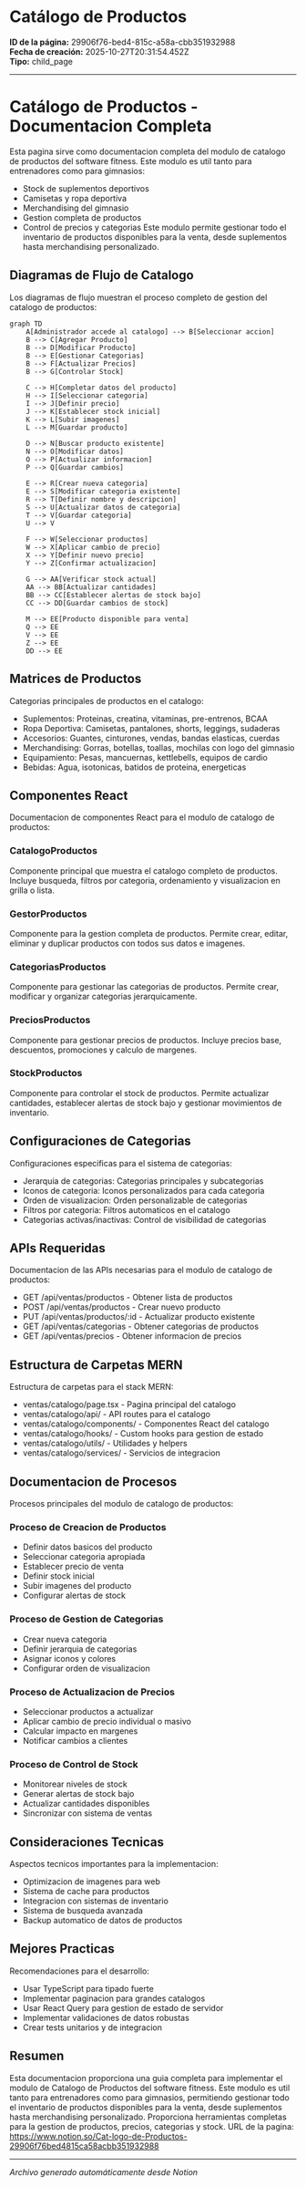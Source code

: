 # Catálogo de Productos

**ID de la página:** 29906f76-bed4-815c-a58a-cbb351932988  
**Fecha de creación:** 2025-10-27T20:31:54.452Z  
**Tipo:** child_page

---

# Catálogo de Productos - Documentacion Completa
Esta pagina sirve como documentacion completa del modulo de catalogo de productos del software fitness. Este modulo es util tanto para entrenadores como para gimnasios:
- Stock de suplementos deportivos
- Camisetas y ropa deportiva
- Merchandising del gimnasio
- Gestion completa de productos
- Control de precios y categorias
Este modulo permite gestionar todo el inventario de productos disponibles para la venta, desde suplementos hasta merchandising personalizado.
## Diagramas de Flujo de Catalogo
Los diagramas de flujo muestran el proceso completo de gestion del catalogo de productos:
```mermaid
graph TD
    A[Administrador accede al catalogo] --> B[Seleccionar accion]
    B --> C[Agregar Producto]
    B --> D[Modificar Producto]
    B --> E[Gestionar Categorias]
    B --> F[Actualizar Precios]
    B --> G[Controlar Stock]
    
    C --> H[Completar datos del producto]
    H --> I[Seleccionar categoria]
    I --> J[Definir precio]
    J --> K[Establecer stock inicial]
    K --> L[Subir imagenes]
    L --> M[Guardar producto]
    
    D --> N[Buscar producto existente]
    N --> O[Modificar datos]
    O --> P[Actualizar informacion]
    P --> Q[Guardar cambios]
    
    E --> R[Crear nueva categoria]
    E --> S[Modificar categoria existente]
    R --> T[Definir nombre y descripcion]
    S --> U[Actualizar datos de categoria]
    T --> V[Guardar categoria]
    U --> V
    
    F --> W[Seleccionar productos]
    W --> X[Aplicar cambio de precio]
    X --> Y[Definir nuevo precio]
    Y --> Z[Confirmar actualizacion]
    
    G --> AA[Verificar stock actual]
    AA --> BB[Actualizar cantidades]
    BB --> CC[Establecer alertas de stock bajo]
    CC --> DD[Guardar cambios de stock]
    
    M --> EE[Producto disponible para venta]
    Q --> EE
    V --> EE
    Z --> EE
    DD --> EE
```
## Matrices de Productos
Categorias principales de productos en el catalogo:
- Suplementos: Proteinas, creatina, vitaminas, pre-entrenos, BCAA
- Ropa Deportiva: Camisetas, pantalones, shorts, leggings, sudaderas
- Accesorios: Guantes, cinturones, vendas, bandas elasticas, cuerdas
- Merchandising: Gorras, botellas, toallas, mochilas con logo del gimnasio
- Equipamiento: Pesas, mancuernas, kettlebells, equipos de cardio
- Bebidas: Agua, isotonicas, batidos de proteina, energeticas
## Componentes React
Documentacion de componentes React para el modulo de catalogo de productos:
### CatalogoProductos
Componente principal que muestra el catalogo completo de productos. Incluye busqueda, filtros por categoria, ordenamiento y visualizacion en grilla o lista.
### GestorProductos
Componente para la gestion completa de productos. Permite crear, editar, eliminar y duplicar productos con todos sus datos e imagenes.
### CategoriasProductos
Componente para gestionar las categorias de productos. Permite crear, modificar y organizar categorias jerarquicamente.
### PreciosProductos
Componente para gestionar precios de productos. Incluye precios base, descuentos, promociones y calculo de margenes.
### StockProductos
Componente para controlar el stock de productos. Permite actualizar cantidades, establecer alertas de stock bajo y gestionar movimientos de inventario.
## Configuraciones de Categorias
Configuraciones especificas para el sistema de categorias:
- Jerarquia de categorias: Categorias principales y subcategorias
- Iconos de categoria: Iconos personalizados para cada categoria
- Orden de visualizacion: Orden personalizable de categorias
- Filtros por categoria: Filtros automaticos en el catalogo
- Categorias activas/inactivas: Control de visibilidad de categorias
## APIs Requeridas
Documentacion de las APIs necesarias para el modulo de catalogo de productos:
- GET /api/ventas/productos - Obtener lista de productos
- POST /api/ventas/productos - Crear nuevo producto
- PUT /api/ventas/productos/:id - Actualizar producto existente
- GET /api/ventas/categorias - Obtener categorias de productos
- GET /api/ventas/precios - Obtener informacion de precios
## Estructura de Carpetas MERN
Estructura de carpetas para el stack MERN:
- ventas/catalogo/page.tsx - Pagina principal del catalogo
- ventas/catalogo/api/ - API routes para el catalogo
- ventas/catalogo/components/ - Componentes React del catalogo
- ventas/catalogo/hooks/ - Custom hooks para gestion de estado
- ventas/catalogo/utils/ - Utilidades y helpers
- ventas/catalogo/services/ - Servicios de integracion
## Documentacion de Procesos
Procesos principales del modulo de catalogo de productos:
### Proceso de Creacion de Productos
- Definir datos basicos del producto
- Seleccionar categoria apropiada
- Establecer precio de venta
- Definir stock inicial
- Subir imagenes del producto
- Configurar alertas de stock
### Proceso de Gestion de Categorias
- Crear nueva categoria
- Definir jerarquia de categorias
- Asignar iconos y colores
- Configurar orden de visualizacion
### Proceso de Actualizacion de Precios
- Seleccionar productos a actualizar
- Aplicar cambio de precio individual o masivo
- Calcular impacto en margenes
- Notificar cambios a clientes
### Proceso de Control de Stock
- Monitorear niveles de stock
- Generar alertas de stock bajo
- Actualizar cantidades disponibles
- Sincronizar con sistema de ventas
## Consideraciones Tecnicas
Aspectos tecnicos importantes para la implementacion:
- Optimizacion de imagenes para web
- Sistema de cache para productos
- Integracion con sistemas de inventario
- Sistema de busqueda avanzada
- Backup automatico de datos de productos
## Mejores Practicas
Recomendaciones para el desarrollo:
- Usar TypeScript para tipado fuerte
- Implementar paginacion para grandes catalogos
- Usar React Query para gestion de estado de servidor
- Implementar validaciones de datos robustas
- Crear tests unitarios y de integracion
## Resumen
Esta documentacion proporciona una guia completa para implementar el modulo de Catalogo de Productos del software fitness. Este modulo es util tanto para entrenadores como para gimnasios, permitiendo gestionar todo el inventario de productos disponibles para la venta, desde suplementos hasta merchandising personalizado. Proporciona herramientas completas para la gestion de productos, precios, categorias y stock.
URL de la pagina: https://www.notion.so/Cat-logo-de-Productos-29906f76bed4815ca58acbb351932988

---

*Archivo generado automáticamente desde Notion*
